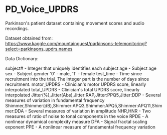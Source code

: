 # PD_Voice_UPDRS
Parkinson's patient dataset containing movement scores and audio recordings.

Dataset obtained from: https://www.kaggle.com/mountainguest/parkinsons-telemonitoring?select=parkinsons_updrs.names

Data Dictionary:

subject# - Integer that uniquely identifies each subject
age - Subject age
sex - Subject gender '0' - male, '1' - female
test_time - Time since recruitment into the trial. The integer part is the 
number of days since recruitment.
motor_UPDRS - Clinician's motor UPDRS score, linearly interpolated
total_UPDRS - Clinician's total UPDRS score, linearly interpolated
Jitter(%),Jitter(Abs),Jitter:RAP,Jitter:PPQ5,Jitter:DDP - Several measures of 
variation in fundamental frequency
Shimmer,Shimmer(dB),Shimmer:APQ3,Shimmer:APQ5,Shimmer:APQ11,Shimmer:DDA - 
Several measures of variation in amplitude
NHR,HNR - Two measures of ratio of noise to tonal components in the voice
RPDE - A nonlinear dynamical complexity measure
DFA - Signal fractal scaling exponent
PPE - A nonlinear measure of fundamental frequency variation 

